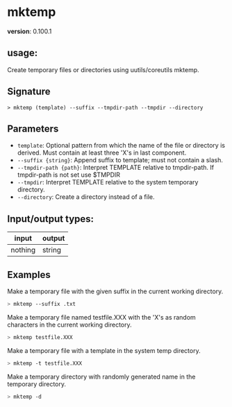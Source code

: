 # mktemp

**version**: 0.100.1

## **usage**:

Create temporary files or directories using uutils/coreutils mktemp.

## Signature

`> mktemp (template) --suffix --tmpdir-path --tmpdir --directory`

## Parameters

- `template`: Optional pattern from which the name of the file or directory is derived. Must contain at least three 'X's in last component.
- `--suffix {string}`: Append suffix to template; must not contain a slash.
- `--tmpdir-path {path}`: Interpret TEMPLATE relative to tmpdir-path. If tmpdir-path is not set use $TMPDIR
- `--tmpdir`: Interpret TEMPLATE relative to the system temporary directory.
- `--directory`: Create a directory instead of a file.

## Input/output types:

| input   | output |
| ------- | ------ |
| nothing | string |

## Examples

Make a temporary file with the given suffix in the current working directory.

```bash
> mktemp --suffix .txt
```

Make a temporary file named testfile.XXX with the 'X's as random characters in the current working directory.

```bash
> mktemp testfile.XXX
```

Make a temporary file with a template in the system temp directory.

```bash
> mktemp -t testfile.XXX
```

Make a temporary directory with randomly generated name in the temporary directory.

```bash
> mktemp -d
```
